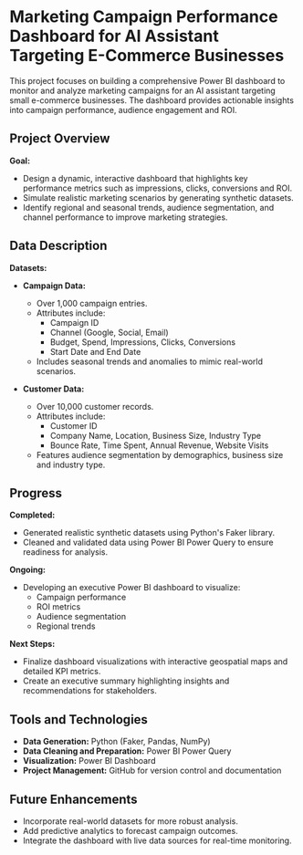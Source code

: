 # Marketing Campaign Performance Dashboard for AI Assistant Targeting E-Commerce Businesses

This project focuses on building a comprehensive Power BI dashboard to monitor and analyze marketing campaigns for an AI assistant targeting small e-commerce businesses. The dashboard provides actionable insights into campaign performance, audience engagement and ROI.

## Project Overview

**Goal:**
- Design a dynamic, interactive dashboard that highlights key performance metrics such as impressions, clicks, conversions and ROI.
- Simulate realistic marketing scenarios by generating synthetic datasets.
- Identify regional and seasonal trends, audience segmentation, and channel performance to improve marketing strategies.

## Data Description

**Datasets:**

- **Campaign Data:**
  - Over 1,000 campaign entries.
  - Attributes include:
    - Campaign ID
    - Channel (Google, Social, Email)
    - Budget, Spend, Impressions, Clicks, Conversions
    - Start Date and End Date
  - Includes seasonal trends and anomalies to mimic real-world scenarios.

- **Customer Data:**
  - Over 10,000 customer records.
  - Attributes include:
    - Customer ID
    - Company Name, Location, Business Size, Industry Type
    - Bounce Rate, Time Spent, Annual Revenue, Website Visits
  - Features audience segmentation by demographics, business size and industry type.

## Progress

**Completed:**
- Generated realistic synthetic datasets using Python's Faker library.
- Cleaned and validated data using Power BI Power Query to ensure readiness for analysis.

**Ongoing:**
- Developing an executive Power BI dashboard to visualize:
  - Campaign performance
  - ROI metrics
  - Audience segmentation
  - Regional trends

**Next Steps:**
- Finalize dashboard visualizations with interactive geospatial maps and detailed KPI metrics.
- Create an executive summary highlighting insights and recommendations for stakeholders.

## Tools and Technologies

- **Data Generation:** Python (Faker, Pandas, NumPy)
- **Data Cleaning and Preparation:** Power BI Power Query
- **Visualization:** Power BI Dashboard
- **Project Management:** GitHub for version control and documentation

## Future Enhancements

- Incorporate real-world datasets for more robust analysis.
- Add predictive analytics to forecast campaign outcomes.
- Integrate the dashboard with live data sources for real-time monitoring.
